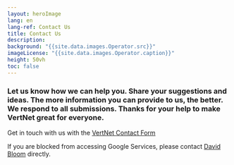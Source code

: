 ```yaml
--- 
layout: heroImage
lang: en
lang-ref: Contact Us
title: Contact Us
description: 
background: "{{site.data.images.Operator.src}}"
imageLicense: "{{site.data.images.Operator.caption}}"
height: 50vh
toc: false
---
```


### Let us know how we can help you. Share your suggestions and ideas. The more information you can provide to us, the better. We respond to all submissions. Thanks for your help to make VertNet great for everyone.

Get in touch with us with the [VertNet Contact Form](https://forms.gle/qEde4oPwWxM8uGSc6)

If you are blocked from accessing Google Services, please contact [David Bloom](mailto:dbloom@vertnet.org) directly.

